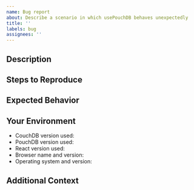 ```yaml
---
name: Bug report
about: Describe a scenario in which usePouchDB behaves unexpectedly
title: ''
labels: bug
assignees: ''
---
```


[note]: # ' ^^ Provide a general summary of the issue in the title above. ^^ '

## Description

[note]: # " Describe the problem you're encountering. "
[tip]: # ' Do NOT give us access or passwords to your actual CouchDB or PouchDB! '

## Steps to Reproduce

[note]: # ' Include commands to reproduce, if possible. curl is preferred. '

## Expected Behavior

[note]: # ' Tell us what you expected to happen. '

## Your Environment

[tip]: # ' Include as many relevant details about your environment as possible. '
[tip]: # ' You can paste the output of curl http://YOUR-COUCHDB:5984/ here. '

- CouchDB version used:
- PouchDB version used:
- React version used:
- Browser name and version:
- Operating system and version:

## Additional Context

[tip]: # ' Add any other context about the problem here. '
